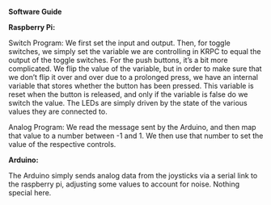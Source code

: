**Software Guide**

**Raspberry Pi:**

Switch Program: We first set the input and output. Then, for toggle switches, we simply set the variable we are controlling in KRPC to equal the output of the toggle switches. For the push buttons, it’s a bit more complicated. We flip the value of the variable, but in order to make sure that we don’t flip it over and over due to a prolonged press, we have an internal variable that stores whether the button has been pressed. This variable is reset when the button is released, and only if the variable is false do we switch the value. The LEDs are simply driven by the state of the various values they are connected to.

Analog Program: We read the message sent by the Arduino, and then map that value to a number between -1 and 1. We then use that number to set the value of the respective controls.

**Arduino:**

The Arduino simply sends analog data from the joysticks via a serial link to the raspberry pi, adjusting some values to account for noise. Nothing special here.
